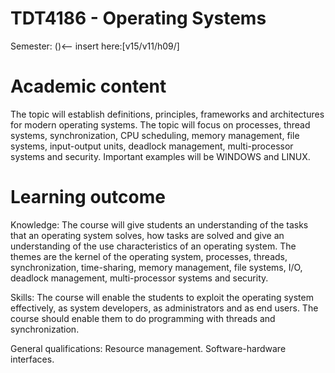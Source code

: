 TDT4186 - Operating Systems
======
Semester: ()<-- insert here:[v15/v11/h09/]

# Academic content
The topic will establish definitions, principles, frameworks and architectures for modern operating systems. The topic will focus on processes, thread systems, synchronization, CPU scheduling, memory management, file systems, input-output units, deadlock management, multi-processor systems and security. Important examples will be WINDOWS and LINUX.

# Learning outcome
Knowledge:
The course will give students an understanding of the tasks that an operating system solves, how tasks are solved and give an understanding of the use characteristics of an operating system. The themes are the kernel of the operating system, processes, threads, synchronization, time-sharing, memory management, file systems, I/O, deadlock management, multi-processor systems and security.

Skills:
The course will enable the students to exploit the operating system effectively, as system developers, as administrators and as end users. The course should enable them to do programming with threads and synchronization.

General qualifications:
Resource management. Software-hardware interfaces.
